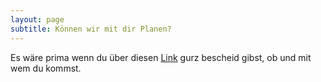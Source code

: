 ```yaml
---
layout: page
subtitle: Können wir mit dir Planen?
---
```


Es wäre prima wenn du über diesen [Link](https://forms.gle/R2b32HmZwD2HLx5F7) gurz bescheid gibst, ob und mit wem du kommst.



